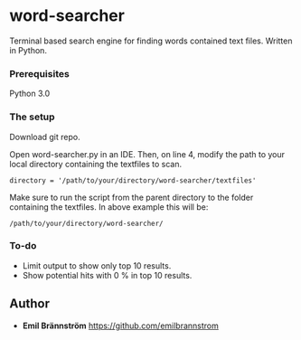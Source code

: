# word-searcher
Terminal based search engine for finding words contained text files. Written in Python.

### Prerequisites

Python 3.0

### The setup

Download git repo.

Open word-searcher.py in an IDE. Then, on line 4, modify the path to your local directory containing the textfiles to scan.
```
directory = '/path/to/your/directory/word-searcher/textfiles'
```

Make sure to run the script from the parent directory to the folder containing the textfiles.
In above example this will be:
```
/path/to/your/directory/word-searcher/
```

### To-do

- Limit output to show only top 10 results.
- Show potential hits with 0 % in top 10 results.

## Author

* **Emil Brännström**
https://github.com/emilbrannstrom
